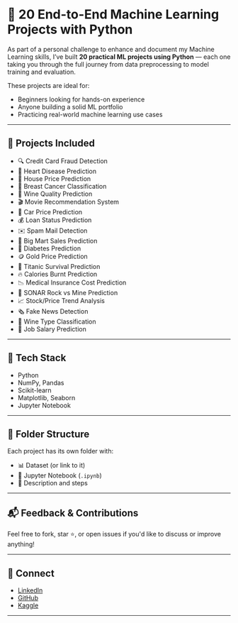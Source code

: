# 🧠 20 End-to-End Machine Learning Projects with Python

As part of a personal challenge to enhance and document my Machine Learning skills, I’ve built **20 practical ML projects using Python** — each one taking you through the full journey from data preprocessing to model training and evaluation.

These projects are ideal for:
- Beginners looking for hands-on experience  
- Anyone building a solid ML portfolio  
- Practicing real-world machine learning use cases  

---

## 📌 Projects Included

- 🔍 Credit Card Fraud Detection  
- 🏥 Heart Disease Prediction  
- 🏡 House Price Prediction  
- 🧪 Breast Cancer Classification  
- 🍷 Wine Quality Prediction  
- 🎬 Movie Recommendation System  
- 🚗 Car Price Prediction  
- 💰 Loan Status Prediction  
- ✉️ Spam Mail Detection  
- 🛒 Big Mart Sales Prediction  
- 🧬 Diabetes Prediction  
- 🪙 Gold Price Prediction  
- 🚢 Titanic Survival Prediction  
- 🔥 Calories Burnt Prediction  
- 📉 Medical Insurance Cost Prediction  
- 🧠 SONAR Rock vs Mine Prediction  
- 📈 Stock/Price Trend Analysis  
- 🗞️ Fake News Detection  
- 🧪 Wine Type Classification  
- 💼 Job Salary Prediction  

---

## 🔧 Tech Stack

- Python  
- NumPy, Pandas  
- Scikit-learn  
- Matplotlib, Seaborn  
- Jupyter Notebook  

---

## 📁 Folder Structure

Each project has its own folder with:
- 📊 Dataset (or link to it)  
- 📓 Jupyter Notebook (`.ipynb`)  
- 🧾 Description and steps  

---

## 📬 Feedback & Contributions

Feel free to fork, star ⭐, or open issues if you'd like to discuss or improve anything!

---

## 🔗 Connect

- [LinkedIn]([https://www.linkedin.com/in/mohamed-osama-21462428a])  
- [GitHub]([[https://github.com/M0hamedOsama])
- [Kaggle]([https://github.com/mohamedelnahry])


---

